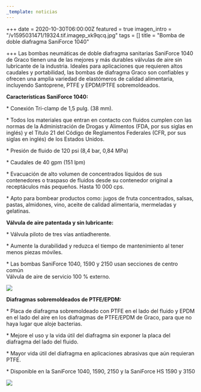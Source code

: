 ```yaml
---
_template: noticias
---
```






+++
date = 2020-10-30T06:00:00Z
featured = true
imagen_intro = "/v1595031471/19324.tif.imagep_xk9qcq.jpg"
tags = []
title = "Bomba de doble diafragma SaniForce 1040"

+++
Las bombas neumáticas de doble diafragma sanitarias SaniForce 1040 de Graco tienen una de las mejores y más durables válvulas de aire sin lubricante de la industria. Ideales para aplicaciones que requieren altos caudales y portabilidad, las bombas de diafragma Graco son confiables y ofrecen una amplia variedad de elastómeros de calidad alimentaria, incluyendo Santoprene, PTFE y EPDM/PTFE sobremoldeados.

**Características SaniForce 1040:**  
  
\* Conexión Tri-clamp de 1,5 pulg. (38 mm).

  
\* Todos los materiales que entran en contacto con fluidos cumplen con las normas de la Administración de Drogas y Alimentos (FDA, por sus siglas en inglés) y el Título 21 del Código de Reglamentos Federales (CFR, por sus siglas en inglés) de los Estados Unidos.

  
\* Presión de fluido de 120 psi (8,4 bar, 0,84 MPa)

\* Caudales de 40 gpm (151 lpm)

  
\* Evacuación de alto volumen de concentrados líquidos de sus contenedores o traspaso de fluidos desde su contenedor original a receptáculos más pequeños. Hasta 10 000 cps.

  
\* Apto para bombear productos como: jugos de fruta concentrados, salsas, pastas, almidones, vino, aceite de calidad alimentaria, mermeladas y gelatinas.

**Válvula de aire patentada y sin lubricante:**  
  
\* Válvula piloto de tres vías antiadherente.

  
\* Aumente la durabilidad y reduzca el tiempo de mantenimiento al tener menos piezas móviles.

  
\* Las bombas SaniForce 1040, 1590 y 2150 usan secciones de centro común  
Válvula de aire de servicio 100 % externo.

![](https://res.cloudinary.com/novatec/v1604089278/31ca9a2e-2486-4d1d-97c6-43059eea2f7a_yzdrgo.jpg)

**Diafragmas sobremoldeados de PTFE/EPDM:**

\* Placa de diafragma sobremoldeado con PTFE en el lado del fluido y EPDM en el lado del aire en los diafragmas de PTFE/EPDM de Graco, para que no haya lugar que aloje bacterias.

\* Mejore el uso y la vida útil del diafragma sin exponer la placa del diafragma del lado del fluido.

\* Mayor vida útil del diafragma en aplicaciones abrasivas que aún requieran PTFE.

\* Disponible en la SaniForce 1040, 1590, 2150 y la SaniForce HS 1590 y 3150

![](https://res.cloudinary.com/novatec/v1604089318/b53103e1-30eb-4678-b325-7851f98af00a_sgjnm1.jpg)
